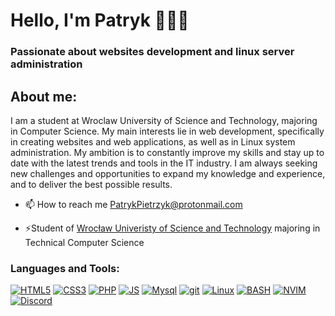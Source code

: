 <h1 align="left">Hello, I'm Patryk 👨🏻‍💻</h1>
<h3 align="left">Passionate about websites development and linux server administration</h3>

<h2 align="left">About me:</h2>
<p align="left">
I am a student at Wroclaw University of Science and Technology, majoring in Computer Science. My main interests lie in web development, specifically in creating websites and web applications, as well as in Linux system administration. My ambition is to constantly improve my skills and stay up to date with the latest trends and tools in the IT industry.  I am always seeking new challenges and opportunities to expand my knowledge and experience, and to deliver the best possible results.
</p>

- 📫 How to reach me PatrykPietrzyk@protonmail.com

- ⚡Student of [Wrocław Univeristy of Science and Technology](https://pwr.edu.pl/en/) majoring in Technical Computer Science



<h3 align="left">Languages and Tools:</h3>
<p align="left">
  <a href="#"><img alt="HTML5" src="https://custom-icon-badges.demolab.com/badge/HTML5-de611f?style=for-the-badge&logo=html5&logoColor=white" /></a>
  <a href="#"><img alt="CSS3" src="https://custom-icon-badges.demolab.com/badge/CSS3-3371ff?style=for-the-badge&logo=css3&logoColor=white" /></a>
  <a href="#"><img alt="PHP" src="https://img.shields.io/badge/PHP-777BB4?style=for-the-badge&logo=php&logoColor=white" /></a>
  <a href="#"><img alt="JS" src="https://custom-icon-badges.demolab.com/badge/JS-ffe91a?style=for-the-badge&logo=javascript&logoColor=black" /></a>
  <a href="#"><img alt="Mysql" src="https://img.shields.io/badge/MySQL-00000F?style=for-the-badge&logo=mysql&logoColor=white" /></a>
  <a href="#"><img alt="git" src="https://img.shields.io/badge/-Git-F05032?style=for-the-badge&logo=git&logoColor=white" /></a>
  <a href="#"><img alt="Linux" src="https://img.shields.io/badge/Linux-666666?style=for-the-badge&logo=Linux&logoColor=white" /></a>
  <a href="#"><img alt="BASH" src="https://custom-icon-badges.demolab.com/badge/BASH-00000F?style=for-the-badge&logo=gnubash&logoColor=white" /></a>
  <a href="https://neovim.io/"><img alt="NVIM" src="https://custom-icon-badges.demolab.com/badge/NVIM-0e9800?style=for-the-badge&logo=neovim&logoColor=white" /></a>
  <a href="https://discordapp.com/users/326057287108263948/"><img alt="Discord" src="https://img.shields.io/badge/Discord-7289DA?style=for-the-badge&logo=discord&logoColor=white" /></a>
</p>

